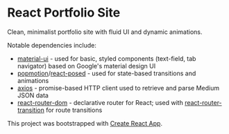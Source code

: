 # React Portfolio Site

Clean, minimalist portfolio site with fluid UI and dynamic animations.   

Notable dependencies include:
* [material-ui](https://github.com/mui-org/material-ui) - used for basic, styled components (text-field, tab navigator) based on Google's material design UI
* [popmotion](https://github.com/Popmotion/popmotion)/[react-posed](https://github.com/Popmotion/popmotion/tree/master/packages/react-pose) - used for state-based transitions and animations
* [axios](https://github.com/axios/axios) - promise-based HTTP client used to retrieve and parse Medium JSON data
* [react-router-dom](https://github.com/ReactTraining/react-router) - declarative router for React; used with [react-router-transition](https://github.com/maisano/react-router-transition) for route transitions

This project was bootstrapped with [Create React App](https://github.com/facebookincubator/create-react-app).
